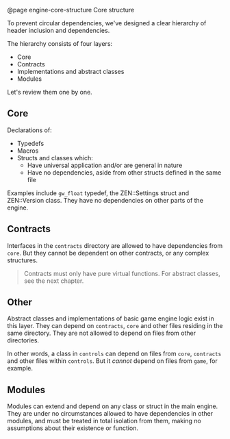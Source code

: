 @page engine-core-structure Core structure

To prevent circular dependencies, we've designed a clear hierarchy of
header inclusion and dependencies.

The hierarchy consists of four layers:

- Core
- Contracts
- Implementations and abstract classes
- Modules

Let's review them one by one.

## Core

Declarations of:

- Typedefs
- Macros
- Structs and classes which:
  - Have universal application and/or are general in nature
  - Have no dependencies, aside from other structs defined in the same file

Examples include ``gw_float`` typedef, the ZEN::Settings struct and
ZEN::Version class. They have no dependencies on other parts of the engine.

## Contracts

Interfaces in the ``contracts`` directory are allowed to have dependencies
from ``core``. But they cannot be dependent on other contracts, or any
complex structures.

> Contracts must only have pure virtual functions. For abstract classes,
> see the next chapter.

## Other

Abstract classes and implementations of basic game engine logic exist
in this layer. They can depend on ``contracts``, ``core`` and other
files residing in the same directory. They are not allowed to depend
on files from other directories.

In other words, a class in ``controls`` can depend on files from
``core``, ``contracts`` and other files within ``controls``. But it
_cannot_ depend on files from ``game``, for example.

## Modules

Modules can extend and depend on any class or struct in the main
engine. They are under no circumstances allowed to have dependencies
in other modules, and must be treated in total isolation from them,
making no assumptions about their existence or function.
